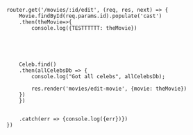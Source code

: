     router.get('/movies/:id/edit', (req, res, next) => {
        Movie.findById(req.params.id).populate('cast')
        .then(theMovie=>{
            console.log({TESTTTTTT: theMovie})



            
        
        Celeb.find()
        .then(allCelebsDb => {
            console.log("Got all celebs", allCelebsDb);
     
            res.render('movies/edit-movie', {movie: theMovie})
        })
        })

     
        .catch(err => {console.log({err})})
    })
    